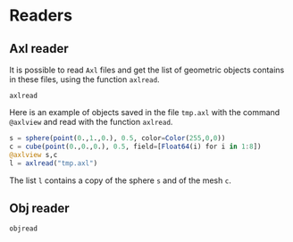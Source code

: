 # Readers

## Axl reader
It is possible to read `Axl` files and get the list of geometric objects contains in these files, using the function `axlread`.

```@docs
axlread
```

Here is an example of objects saved in the file `tmp.axl` with the command `@axlview` and read with the function `axlread`. 

```julia
s = sphere(point(0.,1.,0.), 0.5, color=Color(255,0,0))
c = cube(point(0.,0.,0.), 0.5, field=[Float64(i) for i in 1:8])
@axlview s,c
l = axlread("tmp.axl")
```
The list `l` contains a copy of the sphere `s` and of the mesh `c`.



## Obj reader

```@docs
objread
```
